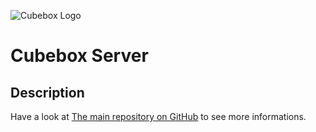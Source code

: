![Cubebox Logo](http://cubebox.bplaced.net/logo_small.png)

# Cubebox Server

## Description
Have a look at [The main repository on GitHub](https://github.com/0pq76r/cubebox)
to see more informations.

